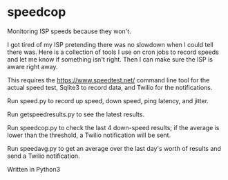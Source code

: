 # speedcop
Monitoring ISP speeds because they won't.

I got tired of my ISP pretending there was no slowdown when I could tell there was.  Here is a collection of tools I use on cron jobs to record speeds and let me know if something isn't right.  Then I can make sure the ISP is aware right away.

This requires the https://www.speedtest.net/ command line tool for the actual speed test, Sqlite3 to record data, and Twilio for the notifications.

Run speed.py to record up speed, down speed, ping latency, and jitter.

Run getspeedresults.py to see the latest results.

Run speedcop.py to check the last 4 down-speed results; if the average is lower than the threshold, a Twilio notification will be sent.

Run speedavg.py to get an average over the last day's worth of results and send a Twilio notification.

Written in Python3
